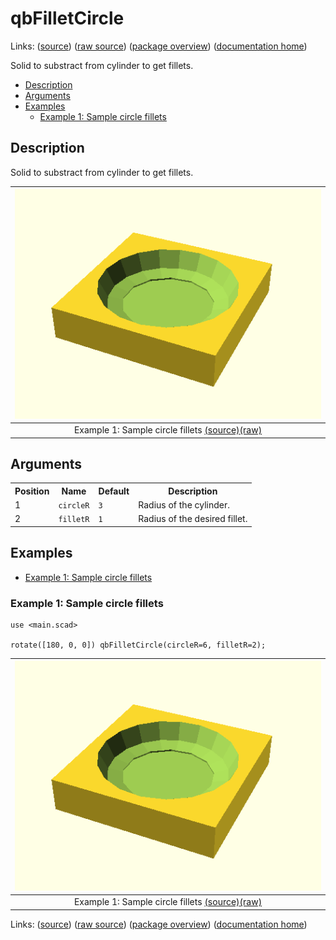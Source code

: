 # qbFilletCircle

Links: ([source](https://github.com/little-blossom/openscad-qbase/blob/master/qbFilletCircle.scad)) ([raw source](https://raw.githubusercontent.com/little-blossom/openscad-qbase/master/qbFilletCircle.scad)) ([package overview](overview.md)) ([documentation home](../index.md))

Solid to substract from cylinder to get fillets.

* [Description](#description)
* [Arguments](#arguments)
* [Examples](#examples)
  * [Example 1: Sample circle fillets](#example-1-sample-circle-fillets)

## Description


Solid to substract from cylinder to get fillets.

| [![summary-example](qbFilletCircle.md-media/summary-example.png "summary-example")](https://github.com/little-blossom/openscad-qbase/blob/master/docs/generated/qbFilletCircle.md-media/summary-example.png) |
| :---: |
|Example 1: Sample circle fillets [(source)](https://github.com/little-blossom/openscad-qbase/blob/master/docs/generated/qbFilletCircle.md-media/summary-example.scad)[(raw)](https://raw.githubusercontent.com/little-blossom/openscad-qbase/master/docs/generated/qbFilletCircle.md-media/summary-example.scad)|



## Arguments

<table>
<tr><th>Position</th><th>Name</th><th>Default</th><th>Description</th></tr>
<tr><td>1</td><td><code>circleR</code></td><td><code>3</code></td><td>Radius of the cylinder.</td></tr>
<tr><td>2</td><td><code>filletR</code></td><td><code>1</code></td><td>Radius of the desired fillet.</td></tr>
</table>

## Examples

* [Example 1: Sample circle fillets](#example-1-sample-circle-fillets)

### Example 1: Sample circle fillets


```openscad
use <main.scad>

rotate([180, 0, 0]) qbFilletCircle(circleR=6, filletR=2);
```
| [![summary-example](qbFilletCircle.md-media/summary-example.png "summary-example")](https://github.com/little-blossom/openscad-qbase/blob/master/docs/generated/qbFilletCircle.md-media/summary-example.png) |
| :---: |
|Example 1: Sample circle fillets [(source)](https://github.com/little-blossom/openscad-qbase/blob/master/docs/generated/qbFilletCircle.md-media/summary-example.scad)[(raw)](https://raw.githubusercontent.com/little-blossom/openscad-qbase/master/docs/generated/qbFilletCircle.md-media/summary-example.scad)|


Links: ([source](https://github.com/little-blossom/openscad-qbase/blob/master/qbFilletCircle.scad)) ([raw source](https://raw.githubusercontent.com/little-blossom/openscad-qbase/master/qbFilletCircle.scad)) ([package overview](overview.md)) ([documentation home](../index.md))
